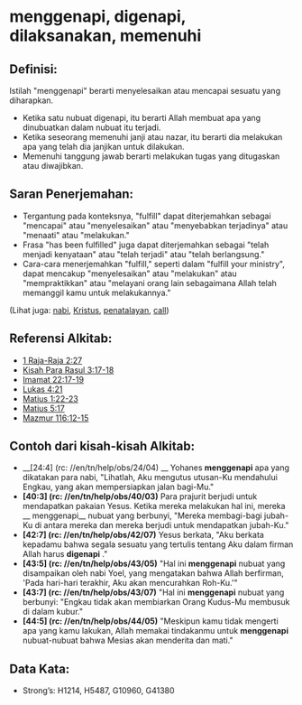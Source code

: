# menggenapi, digenapi, dilaksanakan, memenuhi

## Definisi:

Istilah "menggenapi" berarti menyelesaikan atau mencapai sesuatu yang diharapkan.

* Ketika satu nubuat digenapi, itu berarti Allah membuat apa yang dinubuatkan dalam nubuat itu terjadi.
* Ketika seseorang memenuhi janji atau nazar, itu berarti dia melakukan apa yang telah dia janjikan untuk dilakukan. 
* Memenuhi tanggung jawab berarti melakukan tugas yang ditugaskan atau diwajibkan.

## Saran Penerjemahan:

* Tergantung pada konteksnya, "fulfill" dapat diterjemahkan sebagai "mencapai" atau "menyelesaikan" atau "menyebabkan terjadinya" atau "menaati" atau "melakukan." 
* Frasa "has been fulfilled" juga dapat diterjemahkan sebagai "telah menjadi kenyataan" atau "telah terjadi" atau "telah berlangsung." 
* Cara-cara menerjemahkan "fulfill," seperti dalam "fulfill your ministry", dapat mencakup "menyelesaikan" atau "melakukan" atau "mempraktikkan" atau "melayani orang lain sebagaimana Allah telah memanggil kamu untuk melakukannya."

(Lihat juga: [nabi](../kt/prophet.md), [Kristus](../kt/christ.md), [penatalayan](../kt/minister.md), [call](../kt/call.md))

## Referensi Alkitab:

* [1 Raja-Raja 2:27](rc://en/tn/help/1ki/02/27) 
* [Kisah Para Rasul 3:17-18](rc://en/tn/help/act/03/17) 
* [Imamat 22:17-19](rc://en/tn/help/lev/22/17) 
* [Lukas 4:21](rc://en/tn/help/luk/04/21) 
* [Matius 1:22-23](rc://en/tn/help/mat/01/22) 
* [Matius 5:17](rc://en/tn/help/mat/05/17) 
* [Mazmur 116:12-15](rc://en/tn/help/psa/116/012)

## Contoh dari kisah-kisah Alkitab:

* __[24:4] (rc: //en/tn/help/obs/24/04) __ Yohanes __menggenapi__ apa yang dikatakan para nabi, "Lihatlah, Aku mengutus utusan-Ku mendahului Engkau, yang akan mempersiapkan jalan bagi-Mu." 
* __[40:3] (rc: //en/tn/help/obs/40/03)__ Para prajurit berjudi untuk mendapatkan pakaian Yesus. Ketika mereka melakukan hal ini, mereka __ menggenapi__ nubuat yang berbunyi, "Mereka membagi-bagi jubah-Ku di antara mereka dan mereka berjudi untuk mendapatkan jubah-Ku."
* __[42:7] (rc: //en/tn/help/obs/42/07)__ Yesus berkata, "Aku berkata kepadamu bahwa segala sesuatu yang tertulis tentang Aku dalam firman Allah harus __digenapi__ ."
* __[43:5] (rc: //en/tn/help/obs/43/05)__ "Hal ini __menggenapi__ nubuat yang disampaikan oleh nabi Yoel, yang mengatakan bahwa Allah berfirman, 'Pada hari-hari terakhir, Aku akan mencurahkan Roh-Ku.'"
* __[43:7] (rc: //en/tn/help/obs/43/07)__ "Hal ini __menggenapi__ nubuat yang berbunyi: "Engkau tidak akan membiarkan Orang Kudus-Mu membusuk di dalam kubur."
* __[44:5] (rc: //en/tn/help/obs/44/05)__ "Meskipun kamu tidak mengerti apa yang kamu lakukan, Allah memakai tindakanmu untuk __menggenapi__ nubuat-nubuat bahwa Mesias akan menderita dan mati."

## Data Kata:

* Strong’s: H1214, H5487, G10960, G41380
